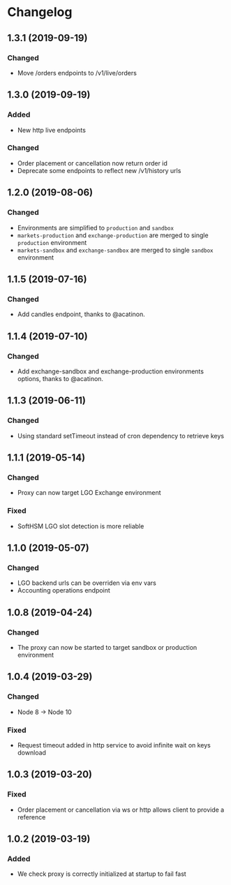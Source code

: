 # Changelog

## 1.3.1 (2019-09-19)

### Changed

- Move /orders endpoints to /v1/live/orders

## 1.3.0 (2019-09-19)

### Added

- New http live endpoints

### Changed

- Order placement or cancellation now return order id
- Deprecate some endpoints to reflect new /v1/history urls

## 1.2.0 (2019-08-06)

### Changed

- Environments are simplified to `production` and `sandbox`
- `markets-production` and `exchange-production` are merged to single `production` environment
- `markets-sandbox` and `exchange-sandbox` are merged to single `sandbox` environment

## 1.1.5 (2019-07-16)

### Changed

- Add candles endpoint, thanks to @acatinon.

## 1.1.4 (2019-07-10)

### Changed

- Add exchange-sandbox and exchange-production environments options, thanks to @acatinon.

## 1.1.3 (2019-06-11)

### Changed

- Using standard setTimeout instead of cron dependency to retrieve keys

## 1.1.1 (2019-05-14)

### Changed

- Proxy can now target LGO Exchange environment

### Fixed

- SoftHSM LGO slot detection is more reliable

## 1.1.0 (2019-05-07)

### Changed

- LGO backend urls can be overriden via env vars
- Accounting operations endpoint

## 1.0.8 (2019-04-24)

### Changed

- The proxy can now be started to target sandbox or production environment

## 1.0.4 (2019-03-29)

### Changed

- Node 8 -> Node 10

### Fixed

- Request timeout added in http service to avoid infinite wait on keys download

## 1.0.3 (2019-03-20)

### Fixed

- Order placement or cancellation via ws or http allows client to provide a reference

## 1.0.2 (2019-03-19)

### Added

- We check proxy is correctly initialized at startup to fail fast
